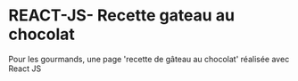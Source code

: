# REACT-JS- Recette gateau au chocolat

Pour les gourmands, une page 'recette de gâteau au chocolat' réalisée avec React JS
